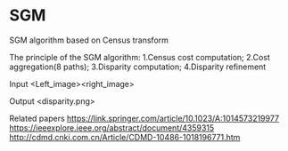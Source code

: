 # SGM
SGM algorithm based on Census transform

The principle of the SGM algorithm:
1.Census cost computation;
2.Cost aggregation(8 paths);
3.Disparity computation;
4.Disparity refinement


Input
<Left_image><right_image>

Output
<disparity.png>

Related papers
https://link.springer.com/article/10.1023/A:1014573219977
https://ieeexplore.ieee.org/abstract/document/4359315
http://cdmd.cnki.com.cn/Article/CDMD-10486-1018196771.htm
